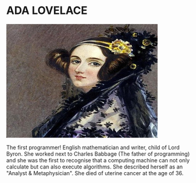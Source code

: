 # ADA LOVELACE

<img src="../images/ada.png" width="400" height="300" />

The first programmer! English mathematician and writer, child of Lord Byron. She worked next to Charles Babbage (The father of programming) and she was the first to recognise that a computing machine can not only calculate but can also execute algorithms. She described herself as an "Analyst & Metaphysician". She died of uterine cancer at the age of 36.